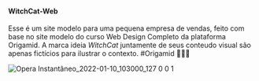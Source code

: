 #### WitchCat-Web
Esse é um site modelo para uma pequena empresa de vendas, feito com base no site modelo do curso Web Design Completo da plataforma Origamid. 
A marca ideia *WitchCat* juntamente de seus conteudo visual são apenas fictícios para ilustrar o contexto. #Origamid
💜🤍💜

![Opera Instantâneo_2022-01-10_103000_127 0 0 1](https://user-images.githubusercontent.com/49173787/148774894-ae4aef87-86c4-4526-89f3-f0ad74ddaf6d.png)
